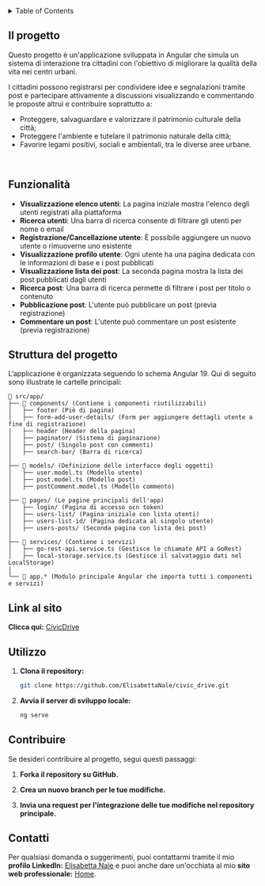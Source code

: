 <!-- TABLE OF CONTENTS -->
<details>
  <summary>Table of Contents</summary>
  <ol>
    <li><a href="#il-progetto">Il progetto: CivicDrive</a></li>
    <li><a href="#funzionalità">Funzionalità</a></li>
    <li><a href="#struttura-del-codice">Struttura del codice</a></li>
    <li><a href="#link-al-sito">Link</a></li>
    <li><a href="#utilizzo">Utilizzo</a></li>
    <li><a href="#contribuire">Contribuire</a></li>
    <li><a href="#contatti">Contatti</a></li>
  </ol>
</details>



<!-- IL PROGETTO -->
## Il progetto

Questo progetto è un'applicazione sviluppata in Angular che simula un sistema di interazione tra cittadini con l'obiettivo di migliorare
la qualità della vita nei centri urbani.<br>

I cittadini possono registrarsi per condividere idee e segnalazioni tramite post e partecipare attivamente a discussioni visualizzando e 
commentando le proposte altrui e contribuire soprattutto a:<br>

<ul>
    <li>Proteggere, salvaguardare e valorizzare il patrimonio culturale della città;</li>
    <li>Proteggere l'ambiente e tutelare il patrimonio naturale della città;</li>
    <li>Favorire legami positivi, sociali e ambientali, tra le diverse aree urbane.</li>
</ul><br>


<!-- FUNZIONALITà -->
## Funzionalità

- **Visualizzazione elenco utenti**: La pagina iniziale mostra l'elenco degli utenti registrati alla piattaforma
- **Ricerca utenti**: Una barra di ricerca consente di filtrare gli utenti per nome o email
- **Registrazione/Cancellazione utente**: È possibile aggiungere un nuovo utente o rimuoverne uno esistente
- **Visualizzazione profilo utente**: Ogni utente ha una pagina dedicata con le informazioni di base e i post pubblicati
- **Visualizzazione lista dei post**: La seconda pagina mostra la lista dei post pubblicati dagli utenti
- **Ricerca post**: Una barra di ricerca permette di filtrare i post per titolo o contenuto
- **Pubblicazione post**: L'utente può pubblicare un post (previa registrazione)
- **Commentare un post**: L'utente può commentare un post esistente (previa registrazione)


<!-- Struttura -->
## Struttura del progetto

L’applicazione è organizzata seguendo lo schema Angular 19. Qui di seguito sono illustrate le cartelle principali:

```text
📂 src/app/
├── 📁 components/ (Contiene i componenti riutilizzabili)
│   ├── footer (Piè di pagina)
│   ├── form-add-user-details/ (Form per aggiungere dettagli utente a fine di registrazione)
|   ├── header (Header della pagina)
│   ├── paginator/ (Sistema di paginazione)
│   ├── post/ (Singolo post con commenti)
│   ├── search-bar/ (Barra di ricerca)
│   
├── 📁 models/ (Definizione delle interfacce degli oggetti)
│   ├── user.model.ts (Modello utente)
│   ├── post.model.ts (Modello post)
│   ├── postComment.model.ts (Modello commento)
│
├── 📁 pages/ (Le pagine principali dell'app)
│   ├── login/ (Pagina di accesso ocn token)
│   ├── users-list/ (Pagina iniziale con lista utenti)
│   ├── users-list-id/ (Pagina dedicata al singolo utente)
│   ├── users-posts/ (Seconda pagina con lista dei post)
│   
├── 📁 services/ (Contiene i servizi)
│   ├── go-rest-api.service.ts (Gestisce le chiamate API a GoRest)
│   ├── local-storage.service.ts (Gestisce il salvataggio dati nel LocalStorage)
│
└── 📜 app.* (Modulo principale Angular che importa tutti i componenti e servizi)
```

<!-- LINK -->
## Link al sito 

**Clicca qui:** [CivicDrive](https://civicdrive.netlify.app/)


<!-- UTILIZZO -->
## Utilizzo

1. **Clona il repository:**
    ```bash
    git clone https://github.com/ElisabettaNale/civic_drive.git
    ```
2. **Avvia il server di sviluppo locale:**
    ```bash
    ng serve
    ```


<!-- CONTRIBUIRE -->
## Contribuire

Se desideri contribuire al progetto, segui questi passaggi: 

1. **Forka il repository su GitHub.**

2. **Crea un nuovo branch per le tue modifiche.**

3. **Invia una request per l'integrazione delle tue modifiche nel repository principale.**


<!-- CONTATTI -->
## Contatti

Per qualsiasi domanda o suggerimenti, puoi contattarmi tramite il mio **profilo LinkedIn:** [Elisabetta Nale](https://www.linkedin.com/in/elisabetta-nale/)
e puoi anche dare un'occhiata al mio **sito web professionale:** [Home](https://elisabettanale.github.io/index.html).